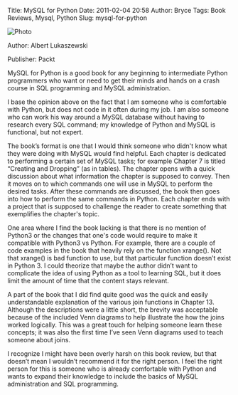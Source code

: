 Title: MySQL for Python
Date: 2011-02-04 20:58
Author: Bryce
Tags: Book Reviews, Mysql, Python
Slug: mysql-for-python

![Photo]({attach}/images/mysql-for-python.jpg)

Author: Albert Lukaszewski

Publisher: Packt

MySQL for Python is a good book for any beginning to intermediate Python
programmers who want or need to get their minds and hands on a crash
course in SQL programming and MySQL administration.

I base the opinion above on the fact that I am someone who is
comfortable with Python, but does not code in it often during my job. I
am also someone who can work his way around a MySQL database without
having to research every SQL command; my knowledge of Python and MySQL
is functional, but not expert.

The book’s format is one that I would think someone who didn't know what
they were doing with MySQL would find helpful. Each chapter is dedicated
to performing a certain set of MySQL tasks; for example Chapter 7 is
titled “Creating and Dropping” (as in tables). The chapter opens with a
quick discussion about what information the chapter is supposed to
convey. Then it moves on to which commands one will use in MySQL to
perform the desired tasks. After these commands are discussed, the book
then goes into how to perform the same commands in Python. Each chapter
ends with a project that is supposed to challenge the reader to create
something that exemplifies the chapter's topic.

One area where I find the book lacking is that there is no mention of
Python3 or the changes that one's code would require to make it
compatible with Python3 vs Python. For example, there are a couple of
code examples in the book that heavily rely on the function xrange().
Not that xrange() is bad function to use, but that particular function
doesn’t exist in Python 3. I could theorize that maybe the author didn’t
want to complicate the idea of using Python as a tool to learning SQL,
but it does limit the amount of time that the content stays relevant.

A part of the book that I did find quite good was the quick and easily
understandable explanation of the various join functions in Chapter 13.
Although the descriptions were a little short, the brevity was
acceptable because of the included Venn diagrams to help illustrate the
how the joins worked logically. This was a great touch for helping
someone learn these concepts; it was also the first time I’ve seen Venn
diagrams used to teach someone about joins.

I recognize I might have been overly harsh on this book review, but that
doesn’t mean I wouldn’t recommend it for the right person. I feel the
right person for this is someone who is already comfortable with Python
and wants to expand their knowledge to include the basics of MySQL
administration and SQL programming.
